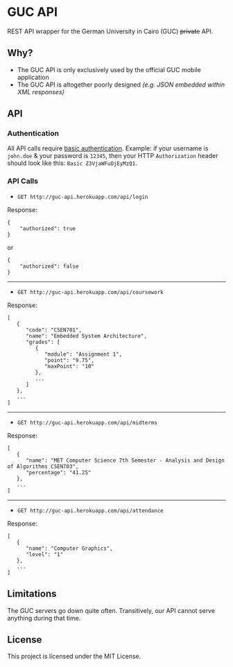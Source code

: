 # GUC API

REST API wrapper for the German University in Cairo (GUC) ~~private~~ API.

## Why?

* The GUC API is only exclusively used by the official GUC mobile application
* The GUC API is altogether poorly designed _(e.g. JSON embedded within XML responses)_

## API

### Authentication

All API calls require [basic authentication](https://en.wikipedia.org/wiki/Basic_access_authentication#Client_side).
Example: if your username is `john.doe` & your password is `12345`, then your HTTP `Authorization` header should look like this: `Basic Z3VjaWFuOjEyMzQ1`.

### API Calls

* `GET http://guc-api.herokuapp.com/api/login`

Response:
```
{
    "authorized": true
}
```
or
```
{
    "authorized": false
}
```

***

* `GET http://guc-api.herokuapp.com/api/coursework`

Response:
```
[  
   {  
      "code": "CSEN701",
      "name": "Embedded System Architecture",
      "grades": [  
         {  
            "module": "Assignment 1",
            "point": "9.75",
            "maxPoint": "10"
         },
         ...
      ]
   },
   ...
]
```

***

* `GET http://guc-api.herokuapp.com/api/midterms`

Response:
```
[  
   {  
      "name": "MET Computer Science 7th Semester - Analysis and Design of Algorithms CSEN703",
      "percentage": "41.25"
   },
   ...
]
```

***

* `GET http://guc-api.herokuapp.com/api/attendance`

Response:
```
[  
   {  
      "name": "Computer Graphics",
      "level": "1"
   },
   ...
]
```

## Limitations

The GUC servers go down quite often. Transitively, our API cannot serve anything during that time.

## License

This project is licensed under the MIT License.
